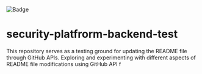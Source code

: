![Badge](https://security.dev.platform.usw2.upwork/badge.svg)
# security-platfrorm-backend-test
This repository serves as a testing ground for updating the README file through GitHub APIs. Exploring and experimenting with different aspects of README file modifications using GitHub API f
